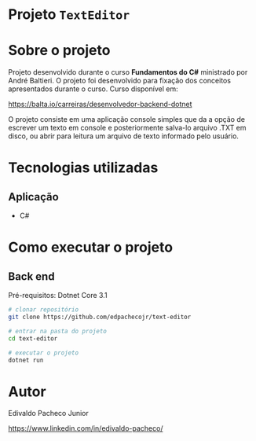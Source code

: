 # Projeto `TextEditor`

# Sobre o projeto

Projeto desenvolvido durante o curso **Fundamentos do C#** ministrado por André Baltieri. O projeto foi desenvolvido para fixação dos conceitos apresentados 
durante o curso.
Curso disponível em: 

https://balta.io/carreiras/desenvolvedor-backend-dotnet

O projeto consiste em uma aplicação console simples que da a opção de escrever um texto em console e posteriormente salva-lo arquivo .TXT em disco, ou abrir para leitura um arquivo de texto informado pelo usuário.

# Tecnologias utilizadas
## Aplicação
- C#

# Como executar o projeto

## Back end
Pré-requisitos: Dotnet Core 3.1

```bash
# clonar repositório
git clone https://github.com/edpachecojr/text-editor

# entrar na pasta do projeto
cd text-editor

# executar o projeto
dotnet run
```

# Autor

Edivaldo Pacheco Junior

https://www.linkedin.com/in/edivaldo-pacheco/
